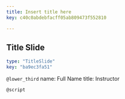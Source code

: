 ```yaml
---
title: Insert title here
key: c40c0abdebfacff05ab809473f552810

---
```

## Title Slide

```yaml
type: "TitleSlide"
key: "ba9ec3fa51"
```

`@lower_third`
name: Full Name
title: Instructor


`@script`


